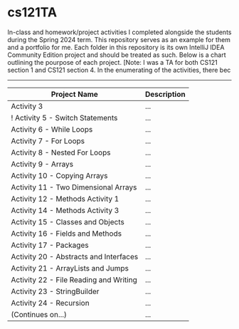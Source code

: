 # cs121TA
In-class and homework/project activities I completed alongside the students during the Spring 2024 term. This repository serves as an example for them and a portfolio for me.
Each folder in this repository is its own IntelliJ IDEA Community Edition project and should be treated as such. Below is a chart outlining the pourpose of each project.
[Note: I was a TA for both CS121 section 1 and CS121 section 4. In the enumerating of the activities, there bec

---
| Project Name | Description |
| ------------ | ----------- |
| Activity 3 | ... |
! Activity 5 - Switch Statements | ... |
| Activity 6 - While Loops | ... |
| Activity 7 - For Loops | ... |
| Activity 8 - Nested For Loops | ... |
| Activity 9 - Arrays | ... |
| Activity 10 - Copying Arrays | ... |
| Activity 11 - Two Dimensional Arrays | ... |
| Activity 12 - Methods Activity 1 | ... |
| Activity 14 - Methods Activity 3 | ... |
| Activity 15 - Classes and Objects | ... |
| Activity 16 - Fields and Methods | ... |
| Activity 17 - Packages | ... |
| Activity 20 - Abstracts and Interfaces | ... |
| Activity 21 - ArrayLists and Jumps | ... |
| Activity 22 - File Reading and Writing | ... |
| Activity 23 - StringBuilder | ... |
| Activity 24 - Recursion | ... |
| (Continues on...) | ... |
